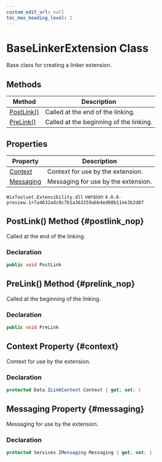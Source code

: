 ```yaml
---
custom_edit_url: null
toc_max_heading_level: 2
---
```

# BaseLinkerExtension Class
Base class for creating a linker extension.
## Methods
| Method | Description |
| ------ | ----------- |
| [PostLink()](#postlink_nop) | Called at the end of the linking. |
| [PreLink()](#prelink_nop) | Called at the beginning of the linking. |
## Properties
| Property | Description |
| ------ | ----------- |
| [Context](#context) | Context for use by the extension. |
| [Messaging](#messaging) | Messaging for use by the extension. |
`WixToolset.Extensibility.dll` version `4.0.0-preview.1+7a4632adc0c7b1a363259abb4ed08b11ee3b2d87`
## PostLink() Method {#postlink_nop}
Called at the end of the linking.
### Declaration
```cs
public void PostLink
```
## PreLink() Method {#prelink_nop}
Called at the beginning of the linking.
### Declaration
```cs
public void PreLink
```
## Context Property {#context}
Context for use by the extension.
### Declaration
```cs
protected Data.ILinkContext Context { get; set; } 
```
## Messaging Property {#messaging}
Messaging for use by the extension.
### Declaration
```cs
protected Services.IMessaging Messaging { get; set; } 
```
